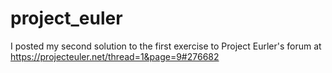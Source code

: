 # project_euler
I posted my second solution to the first exercise to Project Eurler's forum at https://projecteuler.net/thread=1&page=9#276682
